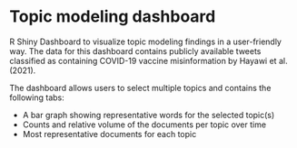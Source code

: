 # Topic modeling dashboard
R Shiny Dashboard to visualize topic modeling findings in a user-friendly way. The data for this dashboard contains publicly available tweets classified as containing COVID-19 vaccine misinformation by Hayawi et al. (2021).

The dashboard allows users to select multiple topics and contains the following tabs:
* A bar graph showing representative words for the selected topic(s)
* Counts and relative volume of the documents per topic over time
* Most representative documents for each topic
